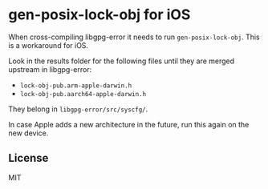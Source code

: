 # gen-posix-lock-obj for iOS

When cross-compiling libgpg-error it needs to run `gen-posix-lock-obj`. This is a workaround for iOS.

Look in the results folder for the following files until they are merged upstream in libgpg-error:

* `lock-obj-pub.arm-apple-darwin.h`
* `lock-obj-pub.aarch64-apple-darwin.h`

They belong in `libgpg-error/src/syscfg/`.

In case Apple adds a new architecture in the future, run this again on the new device.

## License

MIT